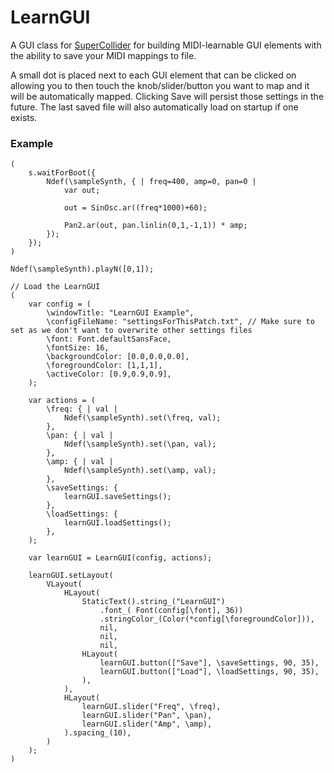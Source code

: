 # LearnGUI

A GUI class for [SuperCollider](https://supercollider.github.io/) for building MIDI-learnable GUI elements with the ability to save your MIDI mappings to file.

A small dot is placed next to each GUI element that can be clicked on allowing you to then touch the knob/slider/button you want to map and it will be automatically mapped.
Clicking Save will persist those settings in the future. The last saved file will also automatically load on startup if one exists.

### Example
```
(
    s.waitForBoot({
        Ndef(\sampleSynth, { | freq=400, amp=0, pan=0 |
            var out;

            out = SinOsc.ar((freq*1000)+60);

            Pan2.ar(out, pan.linlin(0,1,-1,1)) * amp;
        });
    });
)

Ndef(\sampleSynth).playN([0,1]);

// Load the LearnGUI
(
    var config = (
        \windowTitle: "LearnGUI Example",
        \configFileName: "settingsForThisPatch.txt", // Make sure to set as we don't want to overwrite other settings files
        \font: Font.defaultSansFace,
        \fontSize: 16,
        \backgroundColor: [0.0,0.0,0.0],
        \foregroundColor: [1,1,1],
        \activeColor: [0.9,0.9,0.9],
    );

    var actions = (
        \freq: { | val |
            Ndef(\sampleSynth).set(\freq, val);
        },
        \pan: { | val |
            Ndef(\sampleSynth).set(\pan, val);
        },
        \amp: { | val |
            Ndef(\sampleSynth).set(\amp, val);
        },
        \saveSettings: {
            learnGUI.saveSettings();
        },
        \loadSettings: {
            learnGUI.loadSettings();
        },
    );

    var learnGUI = LearnGUI(config, actions);

    learnGUI.setLayout(
        VLayout(
            HLayout(
                StaticText().string_("LearnGUI")
                    .font_( Font(config[\font], 36))
                    .stringColor_(Color(*config[\foregroundColor])),
                    nil,
                    nil,
                    nil,
                HLayout(
                    learnGUI.button(["Save"], \saveSettings, 90, 35),
                    learnGUI.button(["Load"], \loadSettings, 90, 35),
                ),
            ),
            HLayout(
                learnGUI.slider("Freq", \freq),
                learnGUI.slider("Pan", \pan),
                learnGUI.slider("Amp", \amp),
            ).spacing_(10),
        )
    );
)
```
